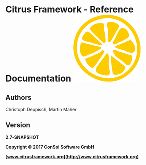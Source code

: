 # Citrus Framework - Reference Documentation ![citrus-logo](images/citrus_logo.png) 

## Authors

Christoph Deppisch, Martin Maher

## Version

**2.7-SNAPSHOT**

**Copyright © 2017 ConSol Software GmbH**

**[www.citrusframework.org](http://www.citrusframework.org)**

